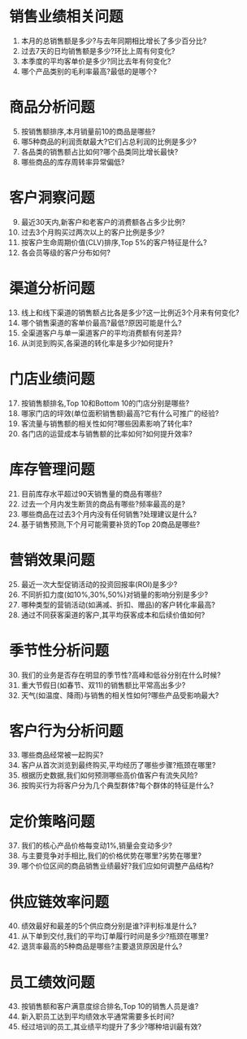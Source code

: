 # 销售业绩相关问题
1. 本月的总销售额是多少?与去年同期相比增长了多少百分比?
2. 过去7天的日均销售额是多少?环比上周有何变化?
3. 本季度的平均客单价是多少?同比去年有何变化?
4. 哪个产品类别的毛利率最高?最低的是哪个?


# 商品分析问题
5. 按销售额排序,本月销量前10的商品是哪些?
6. 哪5种商品的利润贡献最大?它们占总利润的比例是多少?
7. 各品类的销售额占比如何?哪个品类同比增长最快?
8. 哪些商品的库存周转率异常偏低?


# 客户洞察问题
9. 最近30天内,新客户和老客户的消费额各占多少比例?
10. 过去3个月购买过两次以上的客户比例是多少?
11. 按客户生命周期价值(CLV)排序,Top 5%的客户特征是什么?
12. 各会员等级的客户分布如何?


# 渠道分析问题
13. 线上和线下渠道的销售额占比各是多少?这一比例近3个月来有何变化?
14. 哪个销售渠道的客单价最高?最低?原因可能是什么?
15. 全渠道客户与单一渠道客户的平均消费额有何差异?
16. 从浏览到购买,各渠道的转化率是多少?如何提升?


# 门店业绩问题
17. 按销售额排名,Top 10和Bottom 10的门店分别是哪些?
18. 哪家门店的坪效(单位面积销售额)最高?它有什么可推广的经验?
19. 客流量与销售额的相关性如何?哪些因素影响了转化率?
20. 各门店的运营成本与销售额的比率如何?如何提升效率?


# 库存管理问题
21. 目前库存水平超过90天销售量的商品有哪些?
22. 过去一个月内发生断货的商品有哪些?频率最高的是?
23. 哪些商品在过去3个月内没有任何销售?处理建议是什么?
24. 基于销售预测,下个月可能需要补货的Top 20商品是哪些?


# 营销效果问题
25. 最近一次大型促销活动的投资回报率(ROI)是多少?
26. 不同折扣力度(如10%,30%,50%)对销量的影响分别是多少?
27. 哪种类型的营销活动(如满减、折扣、赠品)的客户转化率最高?
28. 通过不同获客渠道的客户,其平均获客成本和后续价值如何?


# 季节性分析问题
30. 我们的业务是否存在明显的季节性?高峰和低谷分别在什么时候?
31. 重大节假日(如春节、双11)的销售额比平常高出多少?
32. 天气(如温度、降雨)与销售的相关性如何?哪些产品受影响最大?


# 客户行为分析问题
33. 哪些商品经常被一起购买?
34. 客户从首次浏览到最终购买,平均经历了哪些步骤?瓶颈在哪里?
35. 根据历史数据,我们如何预测哪些高价值客户有流失风险?
36. 按购买行为将客户分为几个典型群体?每个群体的特征是什么?


# 定价策略问题
37. 我们的核心产品价格每变动1%,销量会变动多少?
38. 与主要竞争对手相比,我们的价格优势在哪里?劣势在哪里?
39. 哪个价位区间的商品销售业绩最好?我们应如何调整产品结构?


# 供应链效率问题
40. 绩效最好和最差的5个供应商分别是谁?评判标准是什么?
41. 从下单到交付,我们的平均订单履行时间是多少?瓶颈在哪里?
42. 退货率最高的5种商品是哪些?主要退货原因是什么?


# 员工绩效问题
43. 按销售额和客户满意度综合排名,Top 10的销售人员是谁?
44. 新入职员工达到平均绩效水平通常需要多长时间?
45. 经过培训的员工,其业绩平均提升了多少?哪种培训最有效?